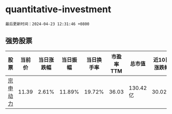 # quantitative-investment

`最后更新时间：2024-04-23 12:31:46 +0800`

## 强势股票

|股票|当前价|当日涨跌幅|当日振幅|当日换手率|市盈率TTM|总市值|近10日涨跌幅|
|----|----|----|----|----|----|----|----|
|[宗申动力](https://xueqiu.com/S/SZ001696)|11.39|2.61%|11.89%|19.72%|36.03|130.42亿|30.02%|

